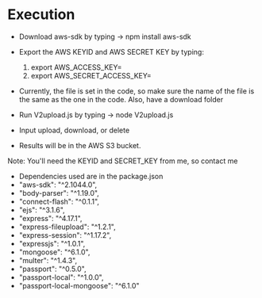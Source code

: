 # Execution

* Download aws-sdk by typing -> npm install aws-sdk
* Export the AWS KEYID and AWS SECRET KEY by typing:
  1. export AWS_ACCESS_KEY=
  2. export AWS_SECRET_ACCESS_KEY=

* Currently, the file is set in the code, so make sure the name of the file is the same as the one in the code. Also, have a download folder
* Run V2upload.js by typing -> node V2upload.js
* Input upload, download, or delete
* Results will be in the AWS S3 bucket.

Note: You'll need the KEYID and SECRET_KEY from me, so contact me

* Dependencies used are in the package.json 
* "aws-sdk": "^2.1044.0",
* "body-parser": "^1.19.0",
* "connect-flash": "^0.1.1",
* "ejs": "^3.1.6",
* "express": "^4.17.1",
* "express-fileupload": "^1.2.1",
* "express-session": "^1.17.2",
* "expressjs": "^1.0.1",
* "mongoose": "^6.1.0",
* "multer": "^1.4.3",
* "passport": "^0.5.0",
* "passport-local": "^1.0.0",
* "passport-local-mongoose": "^6.1.0"
